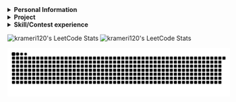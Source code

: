 <details> 
 <summary><b>Personal Information</b></summary>  
   
 - Name：CHEN,KE-RONG    
 - Email：krameri120@gmail.com    
 - Job：College student   
 
</details>

<details> 
 <summary><b>Project</b></summary> 
|Course Title|Project|
|:----------:|:-----:|
|Computer Programming|[C Language Note](https://github.com/kerong2002/C_Language_Note) |
</details>

<details> 
 <summary><b>Skill/Contest experience</b></summary> 

- School team：National Tainan Industrial High School  Dragon Boat
- 2020 Tainan City International Dragon Boat Championships **2nd**
- Sports club：Street Workout [teamlong](https://www.instagram.com/teamlong_sw/)
- National Tainan Industrial High School independent study competitions **1st**
- National Tainan Industrial High School 108 badminton game **2nd**
- National Tainan Industrial High School 80th sportswear design competition **Champion**
- KAWAI piano performance grade **7**
- Programming language：C/C++/Python/Matlab
- Hardware Description Language：VHDL/Verilog 
- Programmable Logic Device：FPGA, CPLD
- Single-board computer：Raspberry Pi 3, Raspberry Pi 4, Raspberry Pi Pico 
- Ardunio：UNO, ESP32, Nano
- Web design：HTML, Markdown,  Latex
- Window programming：Python-TKinter, Visual basic
- App design：Flutter - dart
- MCU design：Arduino, 8051, STM32
- Machine learning：supervised learning, unsupervised learning, reference learning
- C Language work：[Note](https://hackmd.io/@krameri120/kerong)
- TKinter works：[Minesweeper](https://github.com/kerong2002/Minesweeper)
- 2022/10 ~ 2023/01 School buddy (teaching subject：calculus/program)
- 2022/03/30 INTEGRATED CIRCUIT DESIGN CONTEST (Group E)
- 2022/10/01 National Collegiate Programming Contest **[Preliminary](https://github.com/kerong2002/Contest_Photo/blob/main/2022/2022NCPC_preliminary_certificate.PNG)** (Team:Segmentation Fault)
- 2022/10/15 National Collegiate Programming Contest **[Final](https://github.com/kerong2002/Contest_Photo/blob/main/2022/2022NCPC_FINAL_certificate.PNG)** (Team:Segmentation Fault)
- 2022/10/22 ICPC Asia Taiwan Online Programming Contest **[TOPC](https://github.com/kerong2002/Contest_Photo/blob/main/2022/2022TOPC_team_certificate.PNG) (Team:Segmentation Fault)**
- 2022/11/19 ICPC Asia Taoyuan Regional Programming Contest **[Regional](https://github.com/kerong2002/Contest_Photo/blob/main/2022/2022%20ICPC%20Asia%20Taoyuan%20Regional%20Programming%20Contest%20team.PNG)**
</details>    
<p>
  <img src="https://github-readme-stats.vercel.app/api/top-langs/?username=kerong2002&layout=compact&hide_border=true&langs_count=100&theme=buefy" alt="krameri120's LeetCode Stats" width="46%" />
  <img src="https://stats.justsong.cn/api/leetcode/?username=krameri120&theme=jolly&hide_border=true" alt="krameri120's LeetCode Stats" width="46%" /> 
</p>

<a href=#><img src="kerong_contribution.svg"></a>    

<!-- 來源(https://github.com/songquanpeng/stats-cards) -->
